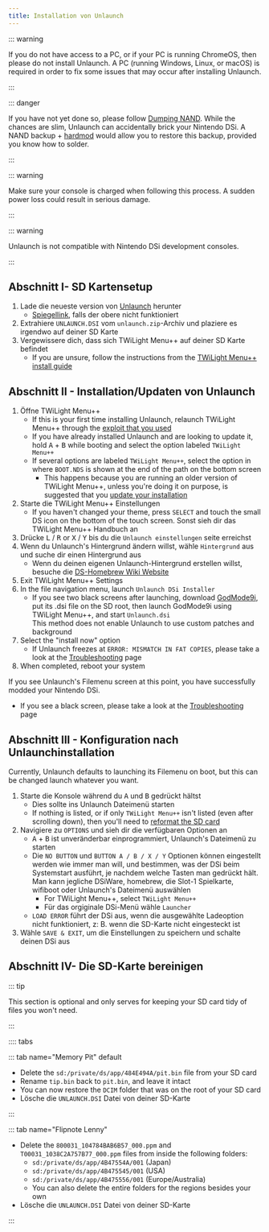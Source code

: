 ```yaml
---
title: Installation von Unlaunch
---
```


::: warning

If you do not have access to a PC, or if your PC is running ChromeOS, then please do not install Unlaunch. A PC (running Windows, Linux, or macOS) is required in order to fix some issues that may occur after installing Unlaunch.

:::

::: danger

If you have not yet done so, please follow [Dumping NAND](dumping-nand.html). While the chances are slim, Unlaunch can accidentally brick your Nintendo DSi. A NAND backup + [hardmod](https://wiki.ds-homebrew.com/ds-index/hardmod) would allow you to restore this backup, provided you know how to solder.

:::

::: warning

Make sure your console is charged when following this process. A sudden power loss could result in serious damage.

:::

::: warning

Unlaunch is not compatible with Nintendo DSi development consoles.

:::

## Abschnitt I- SD Kartensetup

1. Lade die neueste version von [Unlaunch](https://problemkaputt.de/unlaunch.zip) herunter
    - [Spiegellink](https://web.archive.org/web/20201112031436/https://problemkaputt.de/unlaunch.zip), falls der obere nicht funktioniert
1. Extrahiere `UNLAUNCH.DSI` vom `unlaunch.zip`-Archiv und plaziere es irgendwo auf deiner SD Karte
1. Vergewissere dich, dass sich TWiLight Menu++ auf deiner SD Karte befindet
    - If you are unsure, follow the instructions from the [TWiLight Menu++ install guide](https://wiki.ds-homebrew.com/twilightmenu/installing-dsi)

## Abschnitt II - Installation/Updaten von Unlaunch

1. Öffne TWiLight Menu++
    - If this is your first time installing Unlaunch, relaunch TWiLight Menu++ through the [exploit that you used](launching-the-exploit.html)
    - If you have already installed Unlaunch and are looking to update it, hold <kbd class="face">A</kbd> + <kbd class="face">B</kbd> while booting and select the option labeled `TWiLight Menu++`
    - If several options are labeled `TWiLight Menu++`, select the option in where `BOOT.NDS` is shown at the end of the path on the bottom screen
      - This happens because you are running an older version of TWiLight Menu++, unless you're doing it on purpose, is suggested that you [update your installation](https://wiki.ds-homebrew.com/twilightmenu/updating-dsi)
1. Starte die TWiLight Menu++ Einstellungen
    - If you haven't changed your theme, press `SELECT` and touch the small DS icon on the bottom of the touch screen. Sonst sieh dir das TWiLight Menu++ Handbuch an
1. Drücke <kbd class="l">L</kbd> / <kbd class="r">R</kbd> or <kbd class="face">X</kbd> / <kbd class="face">Y</kbd> bis du die `Unlaunch einstellungen` seite erreichst
1. Wenn du Unlaunch's Hintergrund ändern willst, wähle `Hintergrund` aus und suche dir einen Hintergrund aus
    - Wenn du deinen eigenen Unlaunch-Hintergrund erstellen willst, besuche die [DS-Homebrew Wiki Website](https://wiki.ds-homebrew.com/twilightmenu/custom-unlaunch-backgrounds)
1. Exit TWiLight Menu++ Settings
1. In the file navigation menu, launch `Unlaunch DSi Installer`
    - If you see two black screens after launching, download [GodMode9i](https://github.com/DS-Homebrew/GodMode9i/releases), put its .dsi file on the SD root, then launch GodMode9i using TWiLight Menu++, and start `Unlaunch.dsi`    
      This method does not enable Unlaunch to use custom patches and background
1. Select the "install now" option
    - If Unlaunch freezes at `ERROR: MISMATCH IN FAT COPIES`, please take a look at the [Troubleshooting](troubleshooting.html) page
1. When completed, reboot your system

If you see Unlaunch's Filemenu screen at this point, you have successfully modded your Nintendo DSi.
- If you see a black screen, please take a look at the [Troubleshooting](troubleshooting.html) page

## Abschnitt III - Konfiguration nach Unlaunchinstallation

Currently, Unlaunch defaults to launching its Filemenu on boot, but this can be changed launch whatever you want.

1. Starte die Konsole während du <kbd class="face">A</kbd> und <kbd class="face">B</kbd> gedrückt hältst
    - Dies sollte ins Unlaunch Dateimenü starten
    - If nothing is listed, or if only `TWiLight Menu++` isn't listed (even after scrolling down), then you'll need to [reformat the SD card](sd-card-setup.html)
1. Navigiere zu `OPTIONS` und sieh dir die verfügbaren Optionen an
    - <kbd class="face">A</kbd> + <kbd class="face">B</kbd> ist unveränderbar einprogrammiert, Unlaunch's Dateimenü zu starten
    - Die `NO BUTTON` und `BUTTON A / B / X / Y` Optionen können eingestellt werden wie immer man will, und bestimmen, was der DSi beim Systemstart ausführt, je nachdem welche Tasten man gedrückt hält. Man kann jegliche DSiWare, homebrew, die Slot-1 Spielkarte, wifiboot oder Unlaunch's Dateimenü auswählen
      - For TWiLight Menu++, select  `TWiLight Menu++`
      - Für das orgiginale DSi-Menü wähle `Launcher`
    - `LOAD ERROR` führt der DSi aus, wenn die ausgewählte Ladeoption nicht funktioniert, z: B. wenn die SD-Karte nicht eingesteckt ist
1. Wähle `SAVE & EXIT`, um die Einstellungen zu speichern und schalte deinen DSi aus

## Abschnitt IV- Die SD-Karte bereinigen

::: tip

This section is optional and only serves for keeping your SD card tidy of files you won't need.

:::

:::: tabs

::: tab name="Memory Pit" default

- Delete the `sd:/private/ds/app/484E494A/pit.bin` file from your SD card
- Rename `tip.bin` back to `pit.bin`, and leave it intact
- You can now restore the `DCIM` folder that was on the root of your SD card
- Lösche die `UNLAUNCH.DSI` Datei von deiner SD-Karte

:::

::: tab name="Flipnote Lenny"

- Delete the `800031_104784BAB6B57_000.ppm` and `T00031_1038C2A757B77_000.ppm` files from inside the following folders:
    - `sd:/private/ds/app/4B47554A/001` (Japan)
    - `sd:/private/ds/app/4B475545/001` (USA)
    - `sd:/private/ds/app/4B475556/001` (Europe/Australia)
    - You can also delete the entire folders for the regions besides your own
- Lösche die `UNLAUNCH.DSI` Datei von deiner SD-Karte

:::
